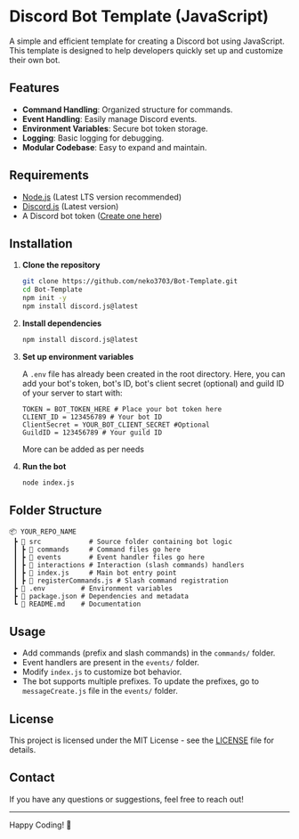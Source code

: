# Discord Bot Template (JavaScript)

A simple and efficient template for creating a Discord bot using JavaScript. This template is designed to help developers quickly set up and customize their own bot.

## Features

- **Command Handling**: Organized structure for commands.
- **Event Handling**: Easily manage Discord events.
- **Environment Variables**: Secure bot token storage.
- **Logging**: Basic logging for debugging.
- **Modular Codebase**: Easy to expand and maintain.

## Requirements

- [Node.js](https://nodejs.org/) (Latest LTS version recommended)
- [Discord.js](https://discord.js.org/) (Latest version)
- A Discord bot token ([Create one here](https://discord.com/developers/applications))

## Installation

1. **Clone the repository**

   ```bash
   git clone https://github.com/neko3703/Bot-Template.git
   cd Bot-Template
   npm init -y
   npm install discord.js@latest
   ```

2. **Install dependencies**

   ```bash
   npm install discord.js@latest
   ```

3. **Set up environment variables**

   A `.env` file has already been created in the root directory. Here, you can add your bot's token, bot's ID, bot's client secret (optional) and guild ID of your server to start with:

   ```env
   TOKEN = BOT_TOKEN_HERE # Place your bot token here
   CLIENT_ID = 123456789 # Your bot ID
   ClientSecret = YOUR_BOT_CLIENT_SECRET #Optional
   GuildID = 123456789 # Your guild ID
   ```
   More can be added as per needs

4. **Run the bot**

   ```bash
   node index.js
   ```

## Folder Structure

```
📦 YOUR_REPO_NAME
 ┣ 📂 src            # Source folder containing bot logic
 ┃ ┣ 📂 commands     # Command files go here
 ┃ ┣ 📂 events       # Event handler files go here
 ┃ ┣ 📂 interactions # Interaction (slash commands) handlers
 ┃ ┣ 📜 index.js     # Main bot entry point
 ┃ ┣ 📜 registerCommands.js # Slash command registration
 ┣ 📜 .env         # Environment variables
 ┣ 📜 package.json # Dependencies and metadata
 ┗ 📜 README.md    # Documentation
```

## Usage

- Add commands (prefix and slash commands) in the `commands/` folder.
- Event handlers are present in the `events/` folder.
- Modify `index.js` to customize bot behavior.
- The bot supports multiple prefixes. To update the prefixes, go to `messageCreate.js` file in the `events/` folder.

## License

This project is licensed under the MIT License - see the [LICENSE](https://mit-license.org/) file for details.

## Contact

If you have any questions or suggestions, feel free to reach out!

---
Happy Coding! 🚀
